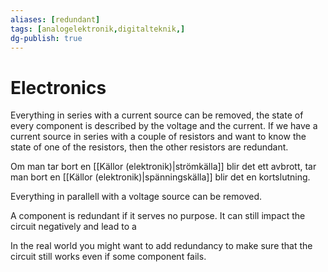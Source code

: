```yaml
---
aliases: [redundant]
tags: [analogelektronik,digitalteknik,]
dg-publish: true
---
```

# Electronics
Everything in series with a current source can be removed, the state of every component is described by the voltage and the current. If we have a current source in series with a couple of resistors and want to know the state of one of the resistors, then the other resistors are redundant.

Om man tar bort en [[Källor (elektronik)|strömkälla]] blir det ett avbrott, tar man bort en [[Källor (elektronik)|spänningskälla]] blir det en kortslutning. 

Everything in parallell with a voltage source can be removed.

A component is redundant if it serves no purpose. It can still impact the circuit negatively and lead to a 

In the real world you might want to add redundancy to make sure that the circuit still works even if some component fails.